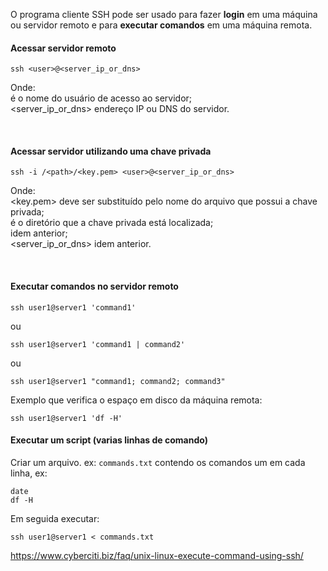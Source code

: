 O programa cliente SSH pode ser usado para fazer **login** em uma máquina ou servidor remoto e para **executar comandos** em uma máquina remota.


#### Acessar servidor remoto
```
ssh <user>@<server_ip_or_dns>
```
Onde:  
<user> é o nome do usuário de acesso ao servidor;  
<server_ip_or_dns> endereço IP ou DNS do servidor.  
  
<br>

#### Acessar servidor utilizando uma chave privada
```
ssh -i /<path>/<key.pem> <user>@<server_ip_or_dns>
```
Onde:  
<key.pem> deve ser substituído pelo nome do arquivo que possui a chave privada;  
<path> é o diretório que a chave privada está localizada;  
<user> idem anterior;  
<server_ip_or_dns> idem anterior.  

<br>


#### Executar comandos no servidor remoto
```
ssh user1@server1 'command1'
```
ou
```
ssh user1@server1 'command1 | command2'
```
ou
```
ssh user1@server1 "command1; command2; command3"
```
Exemplo que verifica o espaço em disco da máquina remota:
```
ssh user1@server1 'df -H'
```

#### Executar um script (varias linhas de comando)
Criar um arquivo. ex: `commands.txt` contendo os comandos um em cada linha, ex: 
```
date
df -H
```
Em seguida executar:
```
ssh user1@server1 < commands.txt
```


<https://www.cyberciti.biz/faq/unix-linux-execute-command-using-ssh/>

